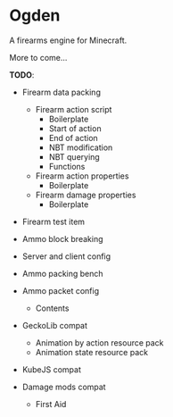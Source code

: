 # Ogden

A firearms engine for Minecraft.

More to come...

**TODO**:

- Firearm data packing
    - Firearm action script
       - Boilerplate
       - Start of action
       - End of action
       - NBT modification
       - NBT querying
       - Functions
   - Firearm action properties
        - Boilerplate
    - Firearm damage properties
        - Boilerplate
- Firearm test item


- Ammo block breaking


- Server and client config


- Ammo packing bench
- Ammo packet config
    - Contents


- GeckoLib compat
    - Animation by action resource pack
    - Animation state resource pack


- KubeJS compat


- Damage mods compat
    - First Aid
